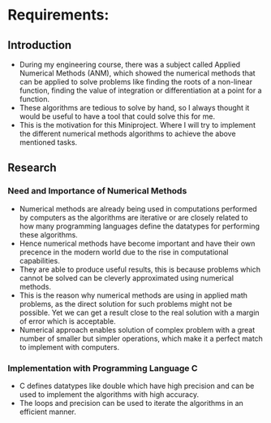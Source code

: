 # Requirements: 

## Introduction

 * During my engineering course, there was a subject called Applied Numerical Methods (ANM), which showed the numerical methods that can be applied to solve problems like finding the roots of a non-linear function, finding the value of integration or differentiation at a point for a function.
 * These algorithms are tedious to solve by hand, so I always thought it would be useful to have a tool that could solve this for me.
 * This is the motivation for this Miniproject. Where I will try to implement the different numerical methods algorithms to achieve the above mentioned tasks.

 ## Research

 ### Need and Importance of Numerical Methods

  * Numerical methods are already being used in computations performed by computers as the algorithms are iterative or are closely related to how many programming languages define the datatypes for performing these algorithms.
  * Hence numerical methods have become important and have their own precence in the modern world due to the rise in computational capabilities.
  * They are able to produce useful results, this is because problems which cannot be solved can be cleverly approximated using numerical methods.
  * This is the reason why numerical methods are using in applied math problems, as the direct solution for such problems might not be possible. Yet we can get a result close to the real solution with a margin of error which is acceptable.
  * Numerical approach enables solution of complex problem with a great number of smaller but simpler operations, which make it a perfect match to implement with computers.

### Implementation with Programming Language C

  * C defines datatypes like double which have high precision and can be used to implement the algorithms with high accuracy. 
  * The loops and precision can be used to iterate the algorithms in an efficient manner. 
  